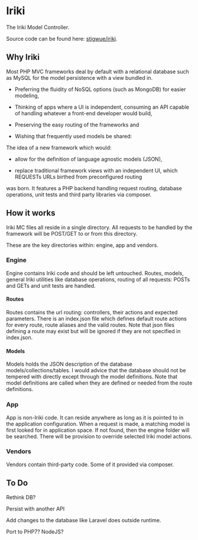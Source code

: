 # Iriki

The Iriki Model Controller.

Source code can be found here: [stigwue/iriki](https://github.com/stigwue/iriki).

## Why Iriki

Most PHP MVC frameworks deal by default with a relational database such as MySQL for the model persistence with a view bundled in.

* Preferring the fluidity of NoSQL options (such as MongoDB) for easier modeling,

* Thinking of apps where a UI is independent, consuming an API capable of handling whatever a front-end developer would build,

* Preserving the easy routing of the frameworks and

* Wishing that frequently used models be shared:

The idea of a new framework which would:

* allow for the definition of language agnostic models (JSON),

* replace traditional framework views with an independent UI, which REQUESTs URLs birthed from preconfigured routing

was born. It features a PHP backend handling request routing, database operations, unit tests and third party libraries via composer.

## How it works

Iriki MC files all reside in a single directory. All requests to be handled by the framework will be POST/GET to or from this directory.

These are the key directories within: engine, app and vendors.

### Engine

Engine contains Iriki code and should be left untouched. Routes, models, general Iriki utilities like database operations, routing of all requests: POSTs and GETs and unit tests are handled.

#### Routes

Routes contains the url routing: controllers, their actions and expected parameters. There is an index.json file which defines default route actions for every route, route aliases and the valid routes. Note that json files defining a route may exist but will be ignored if they are not specified in index.json.

#### Models

Models holds the JSON description of the database models/collections/tables. I would advice that the database should not be tempered with directly except through the model definitions. Note that model definitions are called when they are defined or needed from the route definitions.

### App

App is non-Iriki code. It can reside anywhere as long as it is pointed to in the application configuration. When a request is made, a matching model is first looked for in application space. If not found, then the engine folder will be searched. There will be provision to override selected Iriki model actions.

### Vendors

Vendors contain third-party code. Some of it provided via composer.


## To Do
Rethink DB?

Persist with another API

Add changes to the database like Laravel does outside runtime. 

Port to PHP7? NodeJS?
